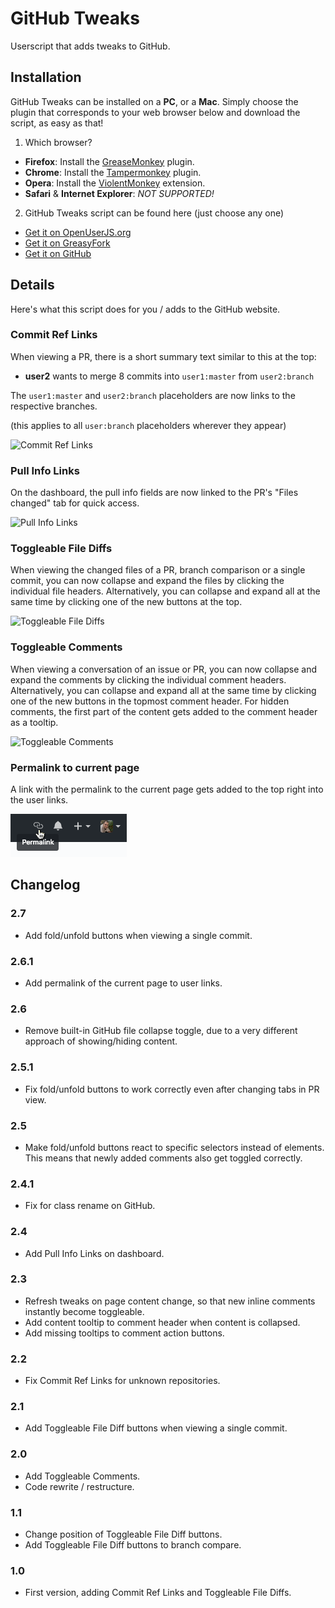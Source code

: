 # GitHub Tweaks

Userscript that adds tweaks to GitHub.

## Installation

GitHub Tweaks can be installed on a **PC**, or a **Mac**.
Simply choose the plugin that corresponds to your web browser below and download the script, as easy as that!

1. Which browser?
  - **Firefox**: Install the [GreaseMonkey] plugin.
  - **Chrome**: Install the [Tampermonkey] plugin.
  - **Opera**: Install the [ViolentMonkey] extension.
  - **Safari** & **Internet Explorer**: *NOT SUPPORTED!*

2. GitHub Tweaks script can be found here (just choose any one)
  - [Get it on OpenUserJS.org]
  - [Get it on GreasyFork]
  - [Get it on GitHub]

## Details

Here's what this script does for you / adds to the GitHub website.

### Commit Ref Links

When viewing a PR, there is a short summary text similar to this at the top:

- **user2** wants to merge 8 commits into `user1:master` from `user2:branch`

The `user1:master` and `user2:branch` placeholders are now links to the respective branches.

(this applies to all `user:branch` placeholders wherever they appear)

![Commit Ref Links](assets/CommitRefLinks.png)

### Pull Info Links

On the dashboard, the pull info fields are now linked to the PR's "Files changed" tab for quick access.

![Pull Info Links](assets/PullInfoLinks.png)

### Toggleable File Diffs

When viewing the changed files of a PR, branch comparison or a single commit, you can now collapse and expand the files by clicking the individual file headers.
Alternatively, you can collapse and expand all at the same time by clicking one of the new buttons at the top.

![Toggleable File Diffs](assets/ToggleableFileDiffs.png)

### Toggleable Comments

When viewing a conversation of an issue or PR, you can now collapse and expand the comments by clicking the individual comment headers.
Alternatively, you can collapse and expand all at the same time by clicking one of the new buttons in the topmost comment header.
For hidden comments, the first part of the content gets added to the comment header as a tooltip.

![Toggleable Comments](assets/ToggleableComments.png)

### Permalink to current page

A link with the permalink to the current page gets added to the top right into the user links.

![Permalink](assets/Permalink.png)

## Changelog

### 2.7

- Add fold/unfold buttons when viewing a single commit.

### 2.6.1

- Add permalink of the current page to user links.

### 2.6

- Remove built-in GitHub file collapse toggle, due to a very different approach of showing/hiding content.

### 2.5.1

- Fix fold/unfold buttons to work correctly even after changing tabs in PR view.

### 2.5

- Make fold/unfold buttons react to specific selectors instead of elements. This means that newly added comments also get toggled correctly.

### 2.4.1

- Fix for class rename on GitHub.

### 2.4

- Add Pull Info Links on dashboard.

### 2.3

- Refresh tweaks on page content change, so that new inline comments instantly become toggleable.
- Add content tooltip to comment header when content is collapsed.
- Add missing tooltips to comment action buttons.

### 2.2

- Fix Commit Ref Links for unknown repositories.

### 2.1

- Add Toggleable File Diff buttons when viewing a single commit.

### 2.0

- Add Toggleable Comments.
- Code rewrite / restructure.

### 1.1

- Change position of Toggleable File Diff buttons.
- Add Toggleable File Diff buttons to branch compare.

### 1.0

- First version, adding Commit Ref Links and Toggleable File Diffs.

[GreaseMonkey]: https://addons.mozilla.org/en-US/firefox/addon/greasemonkey/ "GreaseMonkey for Firefox"
[Tampermonkey]: https://chrome.google.com/webstore/detail/tampermonkey/dhdgffkkebhmkfjojejmpbldmpobfkfo?hl=en "Tampermonkey for Chrome"
[ViolentMonkey]: https://addons.opera.com/en/extensions/details/violent-monkey/ "ViolentMonkey for Opera"
[Get it on OpenUserJS.org]: https://openuserjs.org/install/noplanman/GitHub_Tweaks.user.js "OpenUserJS.org"
[Get it on GreasyFork]: https://greasyfork.org/en/scripts/20340-github-tweaks/code/GitHub_Tweaks.user.js "GreasyFork"
[Get it on GitHub]: https://raw.githubusercontent.com/noplanman/GitHub-Tweaks/master/GitHub_Tweaks.user.js "GitHub"
